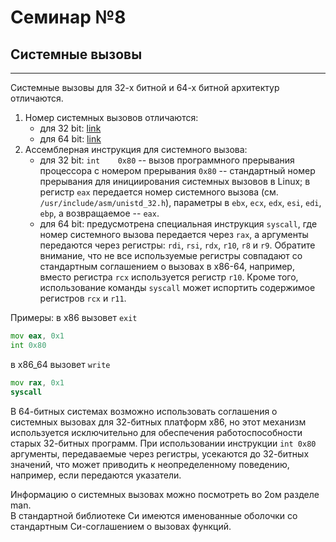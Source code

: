 # Семинар №8
## Системные вызовы

---

Системные вызовы для 32-х битной и 64-х битной архитектур отличаются.  
1. Номер системных вызовов отличаются:
   * для 32 bit: [link](https://gist.github.com/yamnikov-oleg/454f48c3c45b735631f2#32-bit-system-call-numbers-and-entry-vectors)
   * для 64 bit: [link](https://gist.github.com/yamnikov-oleg/454f48c3c45b735631f2#64-bit-system-call-numbers-and-entry-vectors)
2. Ассемблерная инструкция для системного вызова:
   * для 32 bit: `int    0x80` -- вызов программного прерывания процессора с номером прерывания `0x80` -- 
     стандартный номер прерывания для инициирования системных вызовов в Linux; в регистр `eax` передается номер 
     системного вызова (см. `/usr/include/asm/unistd_32.h`), параметры в `ebx`, `ecx`, `edx`, `esi`, `edi`, `ebp`, а 
     возвращаемое -- `eax`.
   * для 64 bit: предусмотрена специальная инструкция `syscall`, где номер системного вызова передается через `rax`, 
     а аргументы передаются через регистры: `rdi`, `rsi`, `rdx`, `r10`, `r8` и `r9`. Обратите внимание, что не все 
     используемые регистры совпадают со стандартным соглашением о вызовах в x86-64, например, вместо регистра `rcx`
     используется регистр `r10`. Кроме того, использование команды `syscall` может испортить содержимое регистров `rcx` и `r11`.

Примеры:
в x86 вызовет `exit`
```asm
mov eax, 0x1
int 0x80
```
в x86_64 вызовет `write`
```asm
mov rax, 0x1
syscall
```
В 64-битных системах возможно использовать соглашения о системных вызовах для 32-битных платформ x86, но этот механизм 
используется исключительно для обеспечения работоспособности старых 32-битных программ. При использовании инструкции 
`int 0x80` аргументы, передаваемые через регистры, усекаются до 32-битных значений, что может приводить к неопределенному 
поведению, например, если передаются указатели.

Информацию о системных вызовах можно посмотреть во 2ом разделе man.  
В стандартной библиотеке Си имеются именованные оболочки со стандартным Си-соглашением о вызовах функций.